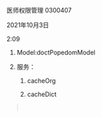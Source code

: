 医师权限管理 0300407

2021年10月3日

2:09

1.  Model:doctPopedomModel

2.  服务：

    1.  cacheOrg

    2.  cacheDict

>  
